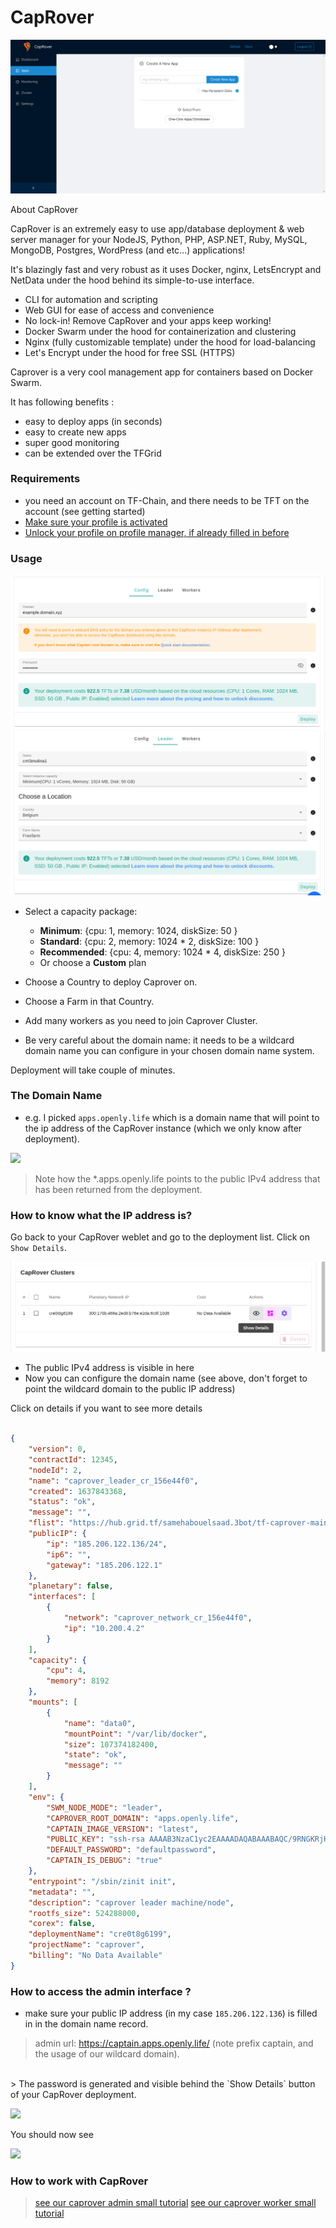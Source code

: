 # CapRover

![ ](./img/new-cap-apps.png)

About CapRover

CapRover is an extremely easy to use app/database deployment & web server manager for your NodeJS, Python, PHP, ASP.NET, Ruby, MySQL, MongoDB, Postgres, WordPress (and etc...) applications!

It's blazingly fast and very robust as it uses Docker, nginx, LetsEncrypt and NetData under the hood behind its simple-to-use interface.

- CLI for automation and scripting
- Web GUI for ease of access and convenience
- No lock-in! Remove CapRover and your apps keep working!
- Docker Swarm under the hood for containerization and clustering
- Nginx (fully customizable template) under the hood for load-balancing
- Let's Encrypt under the hood for free SSL (HTTPS)


Caprover is a very cool management app for containers based on Docker Swarm.

It has following benefits : 

- easy to deploy apps (in seconds)
- easy to create new apps
- super good monitoring
- can be extended over the TFGrid

### Requirements

- you need an account on TF-Chain, and there needs to be TFT on the account (see getting started)
- [Make sure your profile is activated](./weblets_profile_manager.md)
- [Unlock your profile on profile manager, if already filled in before](./profile_manager_unlock.md)

### Usage


![ ](./img/new_cap_usage1.png)
![ ](./img/new_cap_usage2.png)

- Select a capacity package:
    - **Minimum**: {cpu: 1, memory: 1024, diskSize: 50 }
    - **Standard**: {cpu: 2, memory: 1024 * 2, diskSize: 100 }
    - **Recommended**: {cpu: 4, memory: 1024 * 4, diskSize: 250 }
    - Or choose a **Custom** plan

- Choose a Country to deploy Caprover on.
- Choose a Farm in that Country.
- Add many workers as you need to join Caprover Cluster.

- Be very careful about the domain name: it needs to be a wildcard domain name you can configure in your chosen domain name system.


Deployment will take couple of minutes.

### The Domain Name

- e.g. I picked ```apps.openly.life``` which is a domain name that will point to the ip address of the CapRover instance (which we only know after deployment).

![ ](./img/domain_name_caprover_config.png)


> Note how the *.apps.openly.life points to the public IPv4 address that has been returned from the deployment.

### How to know what the IP address is?

Go back to your CapRover weblet and go to the deployment list. Click on `Show Details`.

![ ](./img/show-details-cap.png)

- The public IPv4 address is visible in here
- Now you can configure the domain name (see above, don't forget to point the wildcard domain to the public IP address)

Click on details if you want to see more details

```json

{
    "version": 0,
    "contractId": 12345,
    "nodeId": 2,
    "name": "caprover_leader_cr_156e44f0",
    "created": 1637843368,
    "status": "ok",
    "message": "",
    "flist": "https://hub.grid.tf/samehabouelsaad.3bot/tf-caprover-main-a4f186da8d.flist",
    "publicIP": {
        "ip": "185.206.122.136/24",
        "ip6": "",
        "gateway": "185.206.122.1"
    },
    "planetary": false,
    "interfaces": [
        {
            "network": "caprover_network_cr_156e44f0",
            "ip": "10.200.4.2"
        }
    ],
    "capacity": {
        "cpu": 4,
        "memory": 8192
    },
    "mounts": [
        {
            "name": "data0",
            "mountPoint": "/var/lib/docker",
            "size": 107374182400,
            "state": "ok",
            "message": ""
        }
    ],
    "env": {
        "SWM_NODE_MODE": "leader",
        "CAPROVER_ROOT_DOMAIN": "apps.openly.life",
        "CAPTAIN_IMAGE_VERSION": "latest",
        "PUBLIC_KEY": "ssh-rsa AAAAB3NzaC1yc2EAAAADAQABAAABAQC/9RNGKRjHvViunSOXhBF7EumrWvmqAAVJSrfGdLaVasgaYK6tkTRDzpZNplh3Tk1aowneXnZffygzIIZ82FWQYBo04IBWwFDOsCawjVbuAfcd9ZslYEYB3QnxV6ogQ4rvXnJ7IHgm3E3SZvt2l45WIyFn6ZKuFifK1aXhZkxHIPf31q68R2idJ764EsfqXfaf3q8H3u4G0NjfWmdPm9nwf/RJDZO+KYFLQ9wXeqRn6u/mRx+u7UD+Uo0xgjRQk1m8V+KuLAmqAosFdlAq0pBO8lEBpSebYdvRWxpM0QSdNrYQcMLVRX7IehizyTt+5sYYbp6f11WWcxLx0QDsUZ/J",
        "DEFAULT_PASSWORD": "defaultpassword",
        "CAPTAIN_IS_DEBUG": "true"
    },
    "entrypoint": "/sbin/zinit init",
    "metadata": "",
    "description": "caprover leader machine/node",
    "rootfs_size": 524288000,
    "corex": false,
    "deploymentName": "cre0t8g6199",
    "projectName": "caprover",
    "billing": "No Data Available"
}
```

### How to access the admin interface ?

- make sure your public IP address (in my case ```185.206.122.136```) is filled in in the domain name record.

> admin url: https://captain.apps.openly.life/   (note prefix captain, and the usage of our wildcard domain).
<br> 
> The password is generated and visible behind the `Show Details` button of your CapRover deployment. 

![ ](./img/caprover_login.png)

You should now see

![ ](./img/captain_login+weblet_caprover_.png)

### How to work with CapRover

> [see our caprover admin small tutorial](./weblets_caprover_admin.md)
> [see our caprover worker small tutorial](./weblets_caprover_worker.md)
